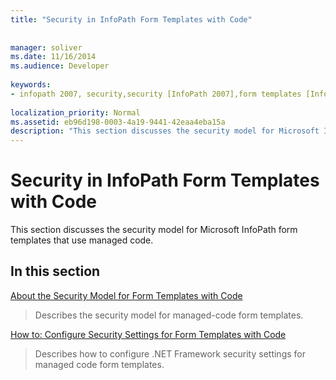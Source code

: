 ```yaml
---
title: "Security in InfoPath Form Templates with Code"
 
 
manager: soliver
ms.date: 11/16/2014
ms.audience: Developer
 
keywords:
- infopath 2007, security,security [InfoPath 2007],form templates [InfoPath 2007], security
 
localization_priority: Normal
ms.assetid: eb96d198-0003-4a19-9441-42eaa4eba15a
description: "This section discusses the security model for Microsoft InfoPath form templates that use managed code."
---
```


# Security in InfoPath Form Templates with Code

This section discusses the security model for Microsoft InfoPath form templates that use managed code.
  
## In this section

[About the Security Model for Form Templates with Code](about-the-security-model-for-form-templates-with-code.md)
  
> Describes the security model for managed-code form templates.
    
[How to: Configure Security Settings for Form Templates with Code](how-to-configure-security-settings-for-form-templates-with-code.md)
  
> Describes how to configure .NET Framework security settings for managed code form templates.
    

